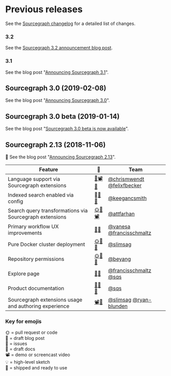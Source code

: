 # Previous releases

See the [Sourcegraph changelog](https://sourcegraph.com/github.com/sourcegraph/sourcegraph/-/blob/CHANGELOG.md) for a detailed list of changes.

### 3.2

See the [Sourcegraph 3.2 announcement blog post](https://about.sourcegraph.com/blog/sourcegraph-3.2).

### 3.1

See the blog post "[Announcing Sourcegraph 3.1](https://about.sourcegraph.com/blog/sourcegraph-3.1)".

## Sourcegraph 3.0 (2019-02-08)

See the blog post "[Announcing Sourcegraph 3.0](https://about.sourcegraph.com/blog/sourcegraph-3.0)".

## Sourcegraph 3.0 beta (2019-01-14)

See the blog post "[Sourcegraph 3.0 beta is now available](https://about.sourcegraph.com/blog/sourcegraph-3.0-beta-is-now-available)".

## Sourcegraph 2.13 (2018-11-06)

📣 See the blog post "[Announcing Sourcegraph 2.13](https://about.sourcegraph.com/blog/announcing-sourcegraph-2.13)".

Feature | 🔗 | Team
------- | --- | ----
Language support via Sourcegraph extensions | [🐍📽](https://slack-files.com/T02FSM7DL-FDVNVV83G-1af26916ad)[📣](https://sourcegraph.com/github.com/sourcegraph/about/-/blob/projects/simplified-language-support.md) | [@chrismwendt](http://github.com/chrismwendt) [@felixfbecker](http://github.com/felixfbecker)
Indexed search enabled via config | 🚢[🌞](https://github.com/sourcegraph/sourcegraph/pull/502)[📣](https://github.com/sourcegraph/sourcegraph/pull/502) | [@keegancsmith](http://github.com/keegancsmith)
Search query transformations via Sourcegraph extensions | [🌞](https://github.com/sourcegraph/sourcegraph/pull/499)[📣](https://github.com/sourcegraph/about/pull/40)[📽️](https://cl.ly/5159339a6016) | [@attfarhan](http://github.com/attfarhan)
Primary workflow UX improvements | [📣](https://github.com/sourcegraph/about/pull/39)[🐞](https://github.com/sourcegraph/sourcegraph/issues?q=is%3Aopen+is%3Aissue+assignee%3Avanesa+milestone%3A%22October+2018%22) | [@vanesa](http://github.com/vanesa) [@francisschmaltz](http://github.com/francisschmaltz)
Pure Docker cluster deployment | [🌞](https://github.com/sourcegraph/deploy-sourcegraph-docker)[📖](https://github.com/sourcegraph/deploy-sourcegraph-docker#readme)[📣](https://github.com/sourcegraph/about/pull/37) | [@slimsag](http://github.com/slimsag)
Repository permissions | [🌞](https://github.com/sourcegraph/sourcegraph/pull/557)[📣](https://github.com/sourcegraph/about/pull/47)[📖](https://sourcegraph.com/github.com/sourcegraph/about/-/blob/projects/acls.md) | [@beyang](http://github.com/beyang)
Explore page | [🚢](https://sourcegraph.com/explore)[📣](https://github.com/sourcegraph/about/pull/51) | [@francisschmaltz](http://github.com/francisschmaltz) [@sqs](http://github.com/sqs)
Product documentation | [📣](https://github.com/sourcegraph/about/pull/43)[📖](https://docs.sourcegraph.com/dev/documentation)[📖](https://github.com/sourcegraph/docs.sourcegraph.com#readme) | [@sqs](http://github.com/sqs)
Sourcegraph extensions usage and authoring experience | [📽](https://drive.google.com/file/d/1lguzuXbKYuSFwIvM7KK6FW8p6jMibxGF/view)[📖](https://docs.sourcegraph.com/extensions) | [@slimsag](http://github.com/slimsag) [@ryan-blunden](http://github.com/ryan-blunden)

### Key for emojis

🌞 = pull request or code<br>
📣 = draft blog post<br>
🐞 = issues<br>
📖 = draft docs<br>
📽 = demo or screencast video<br>
💡 = high-level sketch<br>
🚢 = shipped and ready to use<br>
